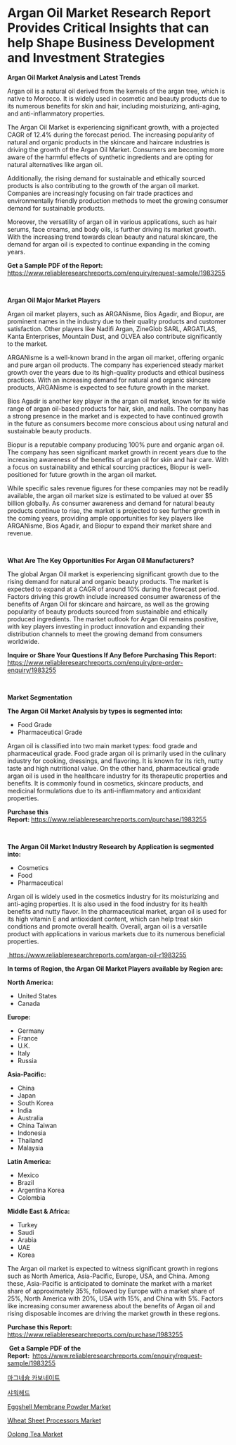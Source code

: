 <p><h1>Argan Oil Market Research Report Provides Critical Insights that can help Shape Business Development and Investment Strategies</h1></p><p><strong>Argan Oil Market Analysis and Latest Trends</strong></p>
<p><p>Argan oil is a natural oil derived from the kernels of the argan tree, which is native to Morocco. It is widely used in cosmetic and beauty products due to its numerous benefits for skin and hair, including moisturizing, anti-aging, and anti-inflammatory properties. </p><p>The Argan Oil Market is experiencing significant growth, with a projected CAGR of 12.4% during the forecast period. The increasing popularity of natural and organic products in the skincare and haircare industries is driving the growth of the Argan Oil Market. Consumers are becoming more aware of the harmful effects of synthetic ingredients and are opting for natural alternatives like argan oil.</p><p>Additionally, the rising demand for sustainable and ethically sourced products is also contributing to the growth of the argan oil market. Companies are increasingly focusing on fair trade practices and environmentally friendly production methods to meet the growing consumer demand for sustainable products.</p><p>Moreover, the versatility of argan oil in various applications, such as hair serums, face creams, and body oils, is further driving its market growth. With the increasing trend towards clean beauty and natural skincare, the demand for argan oil is expected to continue expanding in the coming years.</p></p>
<p><strong>Get a Sample PDF of the Report:&nbsp;</strong> <a href="https://www.reliableresearchreports.com/enquiry/request-sample/1983255">https://www.reliableresearchreports.com/enquiry/request-sample/1983255</a></p>
<p>&nbsp;</p>
<p><strong>Argan Oil Major Market Players</strong></p>
<p><p>Argan oil market players, such as ARGANisme, Bios Agadir, and Biopur, are prominent names in the industry due to their quality products and customer satisfaction. Other players like Nadifi Argan, ZineGlob SARL, ARGATLAS, Kanta Enterprises, Mountain Dust, and OLVEA also contribute significantly to the market.</p><p>ARGANisme is a well-known brand in the argan oil market, offering organic and pure argan oil products. The company has experienced steady market growth over the years due to its high-quality products and ethical business practices. With an increasing demand for natural and organic skincare products, ARGANisme is expected to see future growth in the market.</p><p>Bios Agadir is another key player in the argan oil market, known for its wide range of argan oil-based products for hair, skin, and nails. The company has a strong presence in the market and is expected to have continued growth in the future as consumers become more conscious about using natural and sustainable beauty products.</p><p>Biopur is a reputable company producing 100% pure and organic argan oil. The company has seen significant market growth in recent years due to the increasing awareness of the benefits of argan oil for skin and hair care. With a focus on sustainability and ethical sourcing practices, Biopur is well-positioned for future growth in the argan oil market.</p><p>While specific sales revenue figures for these companies may not be readily available, the argan oil market size is estimated to be valued at over $5 billion globally. As consumer awareness and demand for natural beauty products continue to rise, the market is projected to see further growth in the coming years, providing ample opportunities for key players like ARGANisme, Bios Agadir, and Biopur to expand their market share and revenue.</p></p>
<p>&nbsp;</p>
<p><strong>What Are The Key Opportunities For Argan Oil Manufacturers?</strong></p>
<p><p>The global Argan Oil market is experiencing significant growth due to the rising demand for natural and organic beauty products. The market is expected to expand at a CAGR of around 10% during the forecast period. Factors driving this growth include increased consumer awareness of the benefits of Argan Oil for skincare and haircare, as well as the growing popularity of beauty products sourced from sustainable and ethically produced ingredients. The market outlook for Argan Oil remains positive, with key players investing in product innovation and expanding their distribution channels to meet the growing demand from consumers worldwide.</p></p>
<p><strong>Inquire or Share Your Questions If Any Before Purchasing This Report:</strong> <a href="https://www.reliableresearchreports.com/enquiry/pre-order-enquiry/1983255">https://www.reliableresearchreports.com/enquiry/pre-order-enquiry/1983255</a></p>
<p>&nbsp;</p>
<p><strong>Market Segmentation</strong></p>
<p><strong>The Argan Oil Market Analysis by types is segmented into:</strong></p>
<p><ul><li>Food Grade</li><li>Pharmaceutical Grade</li></ul></p>
<p><p>Argan oil is classified into two main market types: food grade and pharmaceutical grade. Food grade argan oil is primarily used in the culinary industry for cooking, dressings, and flavoring. It is known for its rich, nutty taste and high nutritional value. On the other hand, pharmaceutical grade argan oil is used in the healthcare industry for its therapeutic properties and benefits. It is commonly found in cosmetics, skincare products, and medicinal formulations due to its anti-inflammatory and antioxidant properties.</p></p>
<p><strong>Purchase this Report:&nbsp;</strong><a href="https://www.reliableresearchreports.com/purchase/1983255">https://www.reliableresearchreports.com/purchase/1983255</a></p>
<p>&nbsp;</p>
<p><strong>The Argan Oil Market Industry Research by Application is segmented into:</strong></p>
<p><ul><li>Cosmetics</li><li>Food</li><li>Pharmaceutical</li></ul></p>
<p><p>Argan oil is widely used in the cosmetics industry for its moisturizing and anti-aging properties. It is also used in the food industry for its health benefits and nutty flavor. In the pharmaceutical market, argan oil is used for its high vitamin E and antioxidant content, which can help treat skin conditions and promote overall health. Overall, argan oil is a versatile product with applications in various markets due to its numerous beneficial properties.</p></p>
<p><a href="https://www.reliableresearchreports.com/argan-oil-r1983255">&nbsp;https://www.reliableresearchreports.com/argan-oil-r1983255</a></p>
<p><strong>In terms of Region, the Argan Oil Market Players available by Region are:</strong></p>
<p>
    <p> <strong> North America: </strong>
        <ul>
            <li>United States</li>
            <li>Canada</li>
        </ul>
        </p> 
    <p> <strong> Europe: </strong>
        <ul>
            <li>Germany</li>
            <li>France</li>
            <li>U.K.</li>
            <li>Italy</li>
            <li>Russia</li>
        </ul>
        </p> 
    <p> <strong> Asia-Pacific: </strong>
        <ul>
            <li>China</li>
            <li>Japan</li>
            <li>South Korea</li>
            <li>India</li>
            <li>Australia</li>
            <li>China Taiwan</li>
            <li>Indonesia</li>
            <li>Thailand</li>
            <li>Malaysia</li>
        </ul>
        </p> 
    <p> <strong> Latin America: </strong>
        <ul>
            <li>Mexico</li>
            <li>Brazil</li>
            <li>Argentina Korea</li>
            <li>Colombia</li>
        </ul>
        </p> 
    <p> <strong> Middle East & Africa: </strong>
        <ul>
            <li>Turkey</li>
            <li>Saudi</li>
            <li>Arabia</li>
            <li>UAE</li>
            <li>Korea</li>
        </ul>
    </p>
    </p>
<p><p>The Argan oil market is expected to witness significant growth in regions such as North America, Asia-Pacific, Europe, USA, and China. Among these, Asia-Pacific is anticipated to dominate the market with a market share of approximately 35%, followed by Europe with a market share of 25%, North America with 20%, USA with 15%, and China with 5%. Factors like increasing consumer awareness about the benefits of Argan oil and rising disposable incomes are driving the market growth in these regions.</p></p>
<p><strong>Purchase this Report: </strong><a href="https://www.reliableresearchreports.com/purchase/1983255">https://www.reliableresearchreports.com/purchase/1983255</a></p>
<p>&nbsp;<strong>Get a Sample PDF of the Report:&nbsp;&nbsp;</strong><a href="https://www.reliableresearchreports.com/enquiry/request-sample/1983255">https://www.reliableresearchreports.com/enquiry/request-sample/1983255</a></p>
<p><strong></strong></p>
<p><p><a href="https://github.com/vsn7qpua81q/Market-Research-Report-List-1/blob/main/752725517092.md">마그네슘 카보네이트</a></p><p><a href="https://github.com/trmesnao7959541/Market-Research-Report-List-1/blob/main/488360417091.md">샤워헤드</a></p><p><a href="https://github.com/wusalecollins540tpqoz/Market-Research-Report-List-1/blob/main/eggshell-membrane-powder-market.md">Eggshell Membrane Powder Market</a></p><p><a href="https://issuu.com/reportprime-2/docs/wheat-sheet-processors-market-size-2030.pptx">Wheat Sheet Processors Market</a></p><p><a href="https://github.com/kathiaseamanalvaradovlprc2h/Market-Research-Report-List-1/blob/main/oolong-tea-market.md">Oolong Tea Market</a></p></p>